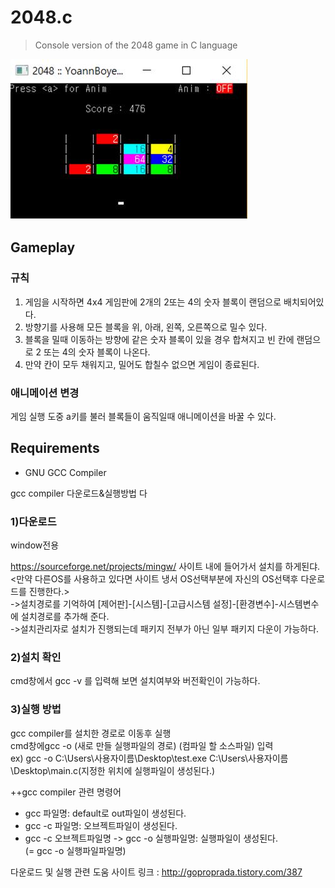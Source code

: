 # 2048.c

> Console version of the 2048 game in C language

![](screen1.jpg)


## Gameplay

### 규칙

1. 게임을 시작하면 4x4 게임판에 2개의 2또는 4의 숫자 블록이 랜덤으로 배치되어있다.
2. 방향기를 사용해 모든 블록을 위, 아래, 왼쪽, 오른쪽으로 밀수 있다.
3. 블록을 밀때 이동하는 방향에 같은 숫자 블록이 있을 경우 합쳐지고 빈 칸에 랜덤으로 2 또는 4의 숫자 블록이 나온다.
4. 만약 칸이 모두 채워지고, 밀어도 합칠수 없으면 게임이 종료된다.

### 애니메이션 변경

게임 실행 도중 a키를 불러  블록들이 움직일때 애니메이션을 바꿀 수 있다.

## Requirements
- GNU GCC Compiler

gcc compiler 다운로드&실행방법
다
### 1)다운로드

window전용

https://sourceforge.net/projects/mingw/
사이트 내에 들어가서 설치를 하게된댜.                                                                                                       
<만약 다른OS를 사용하고 있다면 사이트 냉서 OS선택부분에 자신의 OS선택후 다운로드를 진행한다.>                                                   
->설치경로를 기억하여 [제어판]-[시스템]-[고급시스템 설정]-[환경변수]-시스템변수에 설치경로를 추가해 준다.                                       
->설치관리자로 설치가 진행되는데 패키지 전부가 아닌 일부 패키지 다운이 가능하다.                                                               

### 2)설치 확인

cmd창에서 gcc -v 를 입력해 보면 설치여부와 버전확인이 가능하다.

### 3)실행 방법

gcc compiler를 설치한 경로로 이동후 실행                                                                                                   
cmd창에gcc -o (새로 만들 실행파일의 경로) (컴파일 할 소스파일) 입력                                                                         
ex) gcc -o C:\Users\사용자이름\Desktop\test.exe C:\Users\사용자이름\Desktop\main.c(지정한 위치에 실행파일이 생성된다.)

++gcc compiler 관련 명령어

- gcc 파일명: default로 out파일이 생성된다.                                                                                                
- gcc -c 파일명: 오브젝트파일이 생성된다.                                                                                                   
- gcc -c 오브젝트파일명 -> gcc -o 실행파일명: 실행파일이 생성된다.                                                                           
    (= gcc -o 실행파일파일명)
    
 다운로드 및 실행 관련 도움 사이트 링크 : http://goproprada.tistory.com/387
